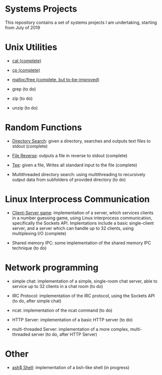 # Systems Projects #

This repository contains a set of systems projects I am undertaking, starting from July of 2019


# Unix Utilities #

* [cat (complete)](https://github.com/AashrayAnand/Systems-Projects/tree/master/cat)

* [cp (complete)](https://github.com/AashrayAnand/Systems-Projects/tree/master/cp)

* [malloc/free (complete, but to-be-improved)](https://github.com/AashrayAnand/Systems-Projects/tree/master/malloc)

* grep (to do)

* zip (to do)

* unzip (to do)

# Random Functions #

* [Directory Search](https://github.com/AashrayAnand/Systems-Projects/tree/master/exercises/DirectorySearch): given a directory, searches and outputs text files to stdout (complete)

* [File Reverse](https://github.com/AashrayAnand/Systems-Projects/tree/master/exercises/FileReverse): outputs a file in reverse to stdout (complete)

* [Tee](https://github.com/AashrayAnand/Systems-Projects/tree/master/exercises/Tee): given a file, Writes all standard input to the file (complete)

* Multithreaded directory search: using multithreading to recursively output data from subfolders of provided directory (to do)

# Linux Interprocess Communication #

* [Client-Server game](https://github.com/AashrayAnand/Systems-Projects/tree/master/client_server_programming/guessing_game): implementation of a server, which services clients in a number guessing game, using Linux interprocess communication, specifically the Sockets API. Implentations include a basic single-client server, and a server which can handle up to 32 clients, using multiplexing I/O (complete)

* Shared memory IPC: some implementation of the shared memory IPC technique (to do)

# Network programming #

* simple chat: implementation of a simple, single-room chat server, able to service up to 32 clients in a chat room (to do)

* IRC Protocol: implementation of the IRC protocol, using the Sockets API (to do, after simple chat)

* ncat: implementation of the ncat command (to do)

* HTTP Server: implementation of a basic HTTP server (to do)

* multi-threaded Server: implementation of a more complex, multi-threaded server (to do, after HTTP Server)

# Other #

* [ash$ Shell](https://github.com/AashrayAnand/Systems-Projects/tree/master/shell): implementation of a bsh-like shell (in progress)


